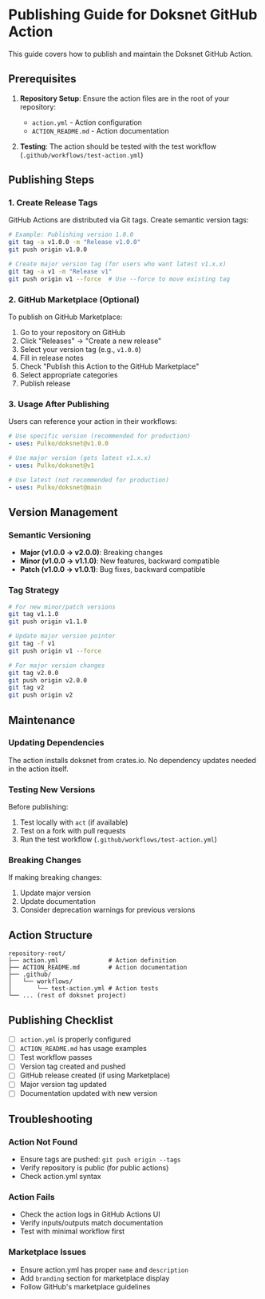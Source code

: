 # Publishing Guide for Doksnet GitHub Action

This guide covers how to publish and maintain the Doksnet GitHub Action.

## Prerequisites

1. **Repository Setup**: Ensure the action files are in the root of your repository:
   - `action.yml` - Action configuration
   - `ACTION_README.md` - Action documentation

2. **Testing**: The action should be tested with the test workflow (`.github/workflows/test-action.yml`)

## Publishing Steps

### 1. Create Release Tags

GitHub Actions are distributed via Git tags. Create semantic version tags:

```bash
# Example: Publishing version 1.0.0
git tag -a v1.0.0 -m "Release v1.0.0"
git push origin v1.0.0

# Create major version tag (for users who want latest v1.x.x)
git tag -a v1 -m "Release v1"
git push origin v1 --force  # Use --force to move existing tag
```

### 2. GitHub Marketplace (Optional)

To publish on GitHub Marketplace:

1. Go to your repository on GitHub
2. Click "Releases" → "Create a new release"
3. Select your version tag (e.g., `v1.0.0`)
4. Fill in release notes
5. Check "Publish this Action to the GitHub Marketplace"
6. Select appropriate categories
7. Publish release

### 3. Usage After Publishing

Users can reference your action in their workflows:

```yaml
# Use specific version (recommended for production)
- uses: Pulko/doksnet@v1.0.0

# Use major version (gets latest v1.x.x)
- uses: Pulko/doksnet@v1

# Use latest (not recommended for production)
- uses: Pulko/doksnet@main
```

## Version Management

### Semantic Versioning

- **Major (v1.0.0 → v2.0.0)**: Breaking changes
- **Minor (v1.0.0 → v1.1.0)**: New features, backward compatible
- **Patch (v1.0.0 → v1.0.1)**: Bug fixes, backward compatible

### Tag Strategy

```bash
# For new minor/patch versions
git tag v1.1.0
git push origin v1.1.0

# Update major version pointer
git tag -f v1
git push origin v1 --force

# For major version changes
git tag v2.0.0
git push origin v2.0.0
git tag v2
git push origin v2
```

## Maintenance

### Updating Dependencies

The action installs doksnet from crates.io. No dependency updates needed in the action itself.

### Testing New Versions

Before publishing:

1. Test locally with `act` (if available)
2. Test on a fork with pull requests
3. Run the test workflow (`.github/workflows/test-action.yml`)

### Breaking Changes

If making breaking changes:
1. Update major version
2. Update documentation
3. Consider deprecation warnings for previous versions

## Action Structure

```
repository-root/
├── action.yml              # Action definition
├── ACTION_README.md        # Action documentation  
├── .github/
│   └── workflows/
│       └── test-action.yml # Action tests
└── ... (rest of doksnet project)
```

## Publishing Checklist

- [ ] `action.yml` is properly configured
- [ ] `ACTION_README.md` has usage examples
- [ ] Test workflow passes
- [ ] Version tag created and pushed
- [ ] GitHub release created (if using Marketplace)
- [ ] Major version tag updated
- [ ] Documentation updated with new version

## Troubleshooting

### Action Not Found

- Ensure tags are pushed: `git push origin --tags`
- Verify repository is public (for public actions)
- Check action.yml syntax

### Action Fails

- Check the action logs in GitHub Actions UI
- Verify inputs/outputs match documentation
- Test with minimal workflow first

### Marketplace Issues

- Ensure action.yml has proper `name` and `description`
- Add `branding` section for marketplace display
- Follow GitHub's marketplace guidelines 
